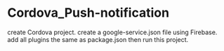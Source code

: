 # Cordova_Push-notification
create Cordova project. create a google-service.json file using Firebase. add all plugins the same as package.json then run this project.
